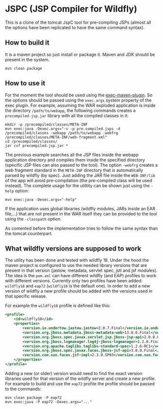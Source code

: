 # JSPC (JSP Compiler for Wildfly)

This is a clone of the tomcat JspC tool for pre-compiling JSPs (almost all the options have been replicated to have the same command syntax).

## How to build it

It is a maven project so just install or package it. Maven and JDK should be present in the system.

```
mvn clean package
```

## How to use it

For the moment the tool should be used using the [exec-maven-plugin](https://www.mojohaus.org/exec-maven-plugin/). So the options should be passed using the `exec.args` system property of the exec plugin. For example, assuming the WAR exploded application is inside the directory `/path/to/webapp`, the following commands creates a `precompiled-jsp.jar` library with all the compiled classes in it:

```
mkdir -p /precompiled/classes/META-INF
mvn exec:java -Dexec.args="-v -p pre.compiled.jsps -d /precompiled/classes -webapp /path/to/webapp -webfrg /precompiled/classes/META-INF/web-fragment.xml"
cd /precompiled/classes/
jar cvf precompiled-jsp.jar *
```

The previous example searches all the JSP files inside the webapp application directory and compiles them inside the specified directory (specific JSP files can also passed to the tool). The option `-webfrg` creates a web fragment standard in the `META-INF` directory that is automatically parsed by wildfly (by spec). Just adding the JAR file inside the `WEB-INF/lib` of the app will avoid pre-compilation (the pre-compiled class will be used instead). The complete usage for the utiltity can be shown just using the `-help` option:

```
mvn exec:java -Dexec.args="-help"
```

If the application uses global libraries (wildfly modules, JARs inside an EAR file,...) that are not present in the WAR itself they can be provided to the tool using the `-classpath` option.

As comented before the implementation tries to follow the same syntax than the tomcat counterpart.

## What wildfly versions are supposed to work

The utility has been done and tested with wildfly 18. Under the hood the maven project is configured to use the needed library versions that are present in that version (jastow, metadata, servlet spec, jstl and jsf modules). The idea is the `pom.xml` can have different wildfly (and EAP) profiles to work with different versions. Currently only two profiles have been added: `wildfly18` and `eap72` (`wildfly18` is the default one). In order to add a new version of wildfly a new profile should be added with the versions used in that specific release.

For example the `wildfly18` profile is defined like this:

```xml
<profile>
    <id>wildfly18</id>
    <properties>
        <version.io.undertow.jastow.jastow>2.0.7.Final</version.io.undertow.jastow.jastow>
        <version.org.jboss.metadata.jboss-metadata-web>13.0.0.Final</version.org.jboss.metadata.jboss-metadata-web>
        <version.org.jboss.spec.javax.servlet.jsp.jboss-jsp-api>2.0.0.Final</version.org.jboss.spec.javax.servlet.jsp.jboss-jsp-api>
        <version.org.jboss.logmanager.log4j-jboss-logmanager>1.2.0.Final</version.org.jboss.logmanager.log4j-jboss-logmanager>
        <version.org.apache.taglibs.taglibs-standard-spec>1.2.6-RC1</version.org.apache.taglibs.taglibs-standard-spec>
        <version.org.jboss.spec.javax.faces.jboss-jsf-api>3.0.0.Final</version.org.jboss.spec.javax.faces.jboss-jsf-api>
        <version.com.sun.faces.jsf-impl>2.3.9.SP03</version.com.sun.faces.jsf-impl>
    </properties>
</profile>
```

Adding a new (or older) version would need to find the exact version libraries used for that version of the wildfly server and create a new profile. For example to build and use the `eap72` profile the profile should be passed to the commands:

```
mvn clean package -P eap72
mvn exec:java -P eap72 -Dexec.args="..."
```

